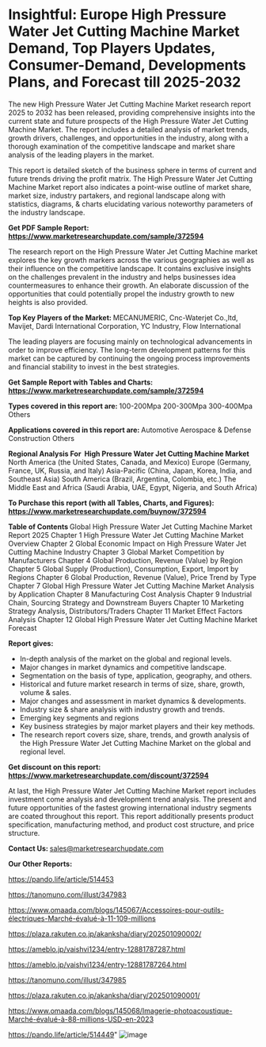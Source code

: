 # Insightful: Europe High Pressure Water Jet Cutting Machine Market Demand, Top Players Updates, Consumer-Demand, Developments Plans, and Forecast till 2025-2032

The new High Pressure Water Jet Cutting Machine Market research report 2025 to 2032 has been released, providing comprehensive insights into the current state and future prospects of the High Pressure Water Jet Cutting Machine Market. The report includes a detailed analysis of market trends, growth drivers, challenges, and opportunities in the industry, along with a thorough examination of the competitive landscape and market share analysis of the leading players in the market.

This report is detailed sketch of the business sphere in terms of current and future trends driving the profit matrix. The High Pressure Water Jet Cutting Machine Market report also indicates a point-wise outline of market share, market size, industry partakers, and regional landscape along with statistics, diagrams, &amp; charts elucidating various noteworthy parameters of the industry landscape.

<strong><b>Get PDF Sample Report: <a href=https://www.marketresearchupdate.com/sample/372594>https://www.marketresearchupdate.com/sample/372594</a></b></strong>

The research report on the High Pressure Water Jet Cutting Machine market explores the key growth markers across the various geographies as well as their influence on the competitive landscape. It contains exclusive insights on the challenges prevalent in the industry and helps businesses idea countermeasures to enhance their growth. An elaborate discussion of the opportunities that could potentially propel the industry growth to new heights is also provided.

<strong><b>Top Key Players of the Market:
</b></strong>MECANUMERIC, Cnc-Waterjet Co.,ltd, Mavijet, Dardi International Corporation, YC Industry, Flow International<strong><b>
</b></strong>

The leading players are focusing mainly on technological advancements in order to improve efficiency. The long-term development patterns for this market can be captured by continuing the ongoing process improvements and financial stability to invest in the best strategies.

<strong><b>Get Sample Report with Tables and Charts: <a href=https://www.marketresearchupdate.com/sample/372594>https://www.marketresearchupdate.com/sample/372594</a></b></strong>

<strong><b>Types covered in this report are:
</b></strong>100-200Mpa
200-300Mpa
300-400Mpa
Others<strong><b>
</b></strong>

<strong><b>Applications covered in this report are:
</b></strong>Automotive
Aerospace & Defense
Construction
Others<strong><b>
</b></strong>

<strong><b>Regional Analysis For  High Pressure Water Jet Cutting Machine Market</b></strong><strong><b>
</b></strong>North America (the United States, Canada, and Mexico)
Europe (Germany, France, UK, Russia, and Italy)
Asia-Pacific (China, Japan, Korea, India, and Southeast Asia)
South America (Brazil, Argentina, Colombia, etc.)
The Middle East and Africa (Saudi Arabia, UAE, Egypt, Nigeria, and South Africa)

<strong><b>To Purchase this report (with all Tables, Charts, and Figures): <a href=https://www.marketresearchupdate.com/buynow/372594>https://www.marketresearchupdate.com/buynow/372594</a></b></strong>

<strong><b>Table of Contents</b></strong><strong><b>
</b></strong>Global High Pressure Water Jet Cutting Machine Market Report 2025
Chapter 1 High Pressure Water Jet Cutting Machine Market Overview
Chapter 2 Global Economic Impact on High Pressure Water Jet Cutting Machine Industry
Chapter 3 Global Market Competition by Manufacturers
Chapter 4 Global Production, Revenue (Value) by Region
Chapter 5 Global Supply (Production), Consumption, Export, Import by Regions
Chapter 6 Global Production, Revenue (Value), Price Trend by Type
Chapter 7 Global High Pressure Water Jet Cutting Machine Market Analysis by Application
Chapter 8 Manufacturing Cost Analysis
Chapter 9 Industrial Chain, Sourcing Strategy and Downstream Buyers
Chapter 10 Marketing Strategy Analysis, Distributors/Traders
Chapter 11 Market Effect Factors Analysis
Chapter 12 Global High Pressure Water Jet Cutting Machine Market Forecast

<strong><b>Report gives:</b></strong>

- In-depth analysis of the market on the global and regional levels.
- Major changes in market dynamics and competitive landscape.
- Segmentation on the basis of type, application, geography, and others.
- Historical and future market research in terms of size, share, growth, volume &amp; sales.
- Major changes and assessment in market dynamics &amp; developments.
- Industry size &amp; share analysis with industry growth and trends.
- Emerging key segments and regions
- Key business strategies by major market players and their key methods.
- The research report covers size, share, trends, and growth analysis of the High Pressure Water Jet Cutting Machine Market on the global and regional level.

<strong><b>Get discount on this report: <a href=https://www.marketresearchupdate.com/discount/372594>https://www.marketresearchupdate.com/discount/372594</a></b></strong>

At last, the High Pressure Water Jet Cutting Machine Market report includes investment come analysis and development trend analysis. The present and future opportunities of the fastest growing international industry segments are coated throughout this report. This report additionally presents product specification, manufacturing method, and product cost structure, and price structure.

<strong><b>Contact Us:
</b></strong>sales@marketresearchupdate.com

<strong>Our Other Reports:</strong>

<a href=https://pando.life/article/514453>https://pando.life/article/514453</a>

<a href=https://tanomuno.com/illust/347983>https://tanomuno.com/illust/347983</a>

<a href=https://www.omaada.com/blogs/145067/Accessoires-pour-outils-électriques-Marché-évalué-à-11-109-millions>https://www.omaada.com/blogs/145067/Accessoires-pour-outils-électriques-Marché-évalué-à-11-109-millions</a>

<a href=https://plaza.rakuten.co.jp/akanksha/diary/202501090002/>https://plaza.rakuten.co.jp/akanksha/diary/202501090002/</a>

<a href=https://ameblo.jp/vaishvi1234/entry-12881787287.html>https://ameblo.jp/vaishvi1234/entry-12881787287.html</a>

<a href=https://ameblo.jp/vaishvi1234/entry-12881787264.html>https://ameblo.jp/vaishvi1234/entry-12881787264.html</a>

<a href=https://tanomuno.com/illust/347985>https://tanomuno.com/illust/347985</a>

<a href=https://plaza.rakuten.co.jp/akanksha/diary/202501090001/>https://plaza.rakuten.co.jp/akanksha/diary/202501090001/</a>

<a href=https://www.omaada.com/blogs/145068/Imagerie-photoacoustique-Marché-évalué-à-88-millions-USD-en-2023>https://www.omaada.com/blogs/145068/Imagerie-photoacoustique-Marché-évalué-à-88-millions-USD-en-2023</a>

<a href=https://pando.life/article/514449>https://pando.life/article/514449</a>"
![image](https://github.com/user-attachments/assets/4e83924b-597e-4596-a4c8-75b9b02566c2)
